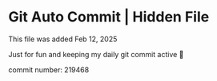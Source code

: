 # Git Auto Commit | Hidden File

This file was added Feb 12, 2025

Just for fun and keeping my daily git commit active 🤪

commit number: 219468
